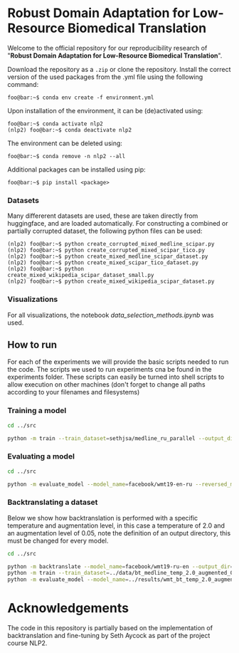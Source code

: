 # Robust Domain Adaptation for Low-Resource Biomedical Translation

Welcome to the official repository for our reproducibility research of "**Robust Domain Adaptation for Low-Resource Biomedical Translation**".

Download the repository as a ```.zip``` or clone the repository.
Install the correct version of the used packages from the .yml file using the following command:
```console
foo@bar:~$ conda env create -f environment.yml
```
Upon installation of the environment, it can be (de)activated using:
```console
foo@bar:~$ conda activate nlp2
(nlp2) foo@bar:~$ conda deactivate nlp2
```
The environment can be deleted using:
```console
foo@bar:~$ conda remove -n nlp2 --all
```
Additional packages can be installed using pip:
```console
foo@bar:~$ pip install <package>
```

### Datasets
Many differerent datasets are used, these are taken directly from huggingface, and are loaded automatically. For constructing a combined or partially corrupted dataset, the following python files can be used:
```
(nlp2) foo@bar:~$ python create_corrupted_mixed_medline_scipar.py
(nlp2) foo@bar:~$ python create_corrupted_mixed_scipar_tico.py
(nlp2) foo@bar:~$ python create_mixed_medline_scipar_dataset.py
(nlp2) foo@bar:~$ python create_mixed_scipar_tico_dataset.py
(nlp2) foo@bar:~$ python create_mixed_wikipedia_scipar_dataset_small.py
(nlp2) foo@bar:~$ python create_mixed_wikipedia_scipar_dataset.py
```

### Visualizations

For all visualizations, the notebook *data_selection_methods.ipynb* was used. 

## How to run

For each of the experiments we will provide the basic scripts needed to run the code. The scripts we used to run experiments cna be found in the experiments folder. These scripts can easily be turned into shell scripts to allow execution on other machines (don't forget to change all paths according to your filenames and filesystems)

### Training a model
```bash
cd ../src

python -m train --train_dataset=sethjsa/medline_ru_parallel --output_dir=../results/wmt_ft --warmup_steps=100 --model_name=facebook/wmt19-en-ru --reversed_model_name=facebook/wmt19-ru-en --num_train_epochs=5
```

### Evaluating a model
```bash
cd ../src

python -m evaluate_model --model_name=facebook/wmt19-en-ru --reversed_model_name=facebook/wmt19-ru-en --test_dataset=sethjsa/wmt20bio_en_ru_sent
```
### Backtranslating a dataset
Below we show how backtranslation is performed with a specific temperature and augmentation level, in this case a temperature of 2.0 and an augmentation level of 0.05, note the definition of an output directory, this must be changed for every model.  
```bash
cd ../src

python -m backtranslate --model_name=facebook/wmt19-ru-en --output_dir=../data/bt_medline_temp_2.0_augmented_0.05/train --temperature 2.0 --augment_data 0.05
python -m train --train_dataset=../data/bt_medline_temp_2.0_augmented_0.05 --train_from_disk --output_dir=../results/wmt_bt_temp_2.0_augmented_0.05 --warmup_steps=100 --model_name=facebook/wmt19-en-ru --reversed_model_name=facebook/wmt19-ru-en --num_train_epochs=5
python -m evaluate_model --model_name=../results/wmt_bt_temp_2.0_augmented_0.05 --reversed_model_name=facebook/wmt19-ru-en --test_dataset=sethjsa/wmt20bio_en_ru_sent
```

# Acknowledgements
The code in this repository is partially based on the implementation of backtranslation and fine-tuning by Seth Aycock as part of the project course NLP2. 
